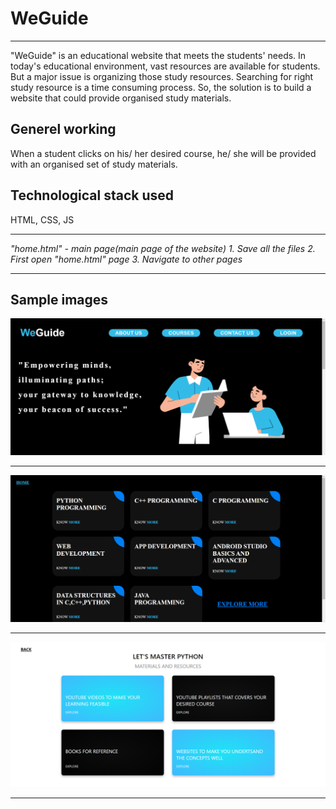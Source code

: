 # WeGuide

***

"WeGuide" is an educational website that meets the students' needs. In today's educational
environment, vast resources are available for students. But a major issue is organizing those study resources. Searching
for right study resource is a time consuming process.
         So, the solution is to build a website that could provide organised study materials.

## Generel working

When a student clicks on his/ her desired course, he/ she will be provided with an organised set of study materials.


## Technological stack used
HTML, CSS, JS

***
 *"home.html" - main page(main page of the website)*
 *1. Save all the files*
 *2. First open "home.html" page*
 *3. Navigate to other pages*
 ***

## Sample images
![Sample image 1](https://github.com/Lithikarajkumar/weguide/blob/b6c03a371bc562956ba946a65400763bb911f6c8/Screenshot%201.png)
***
![Sample image 2](https://github.com/Lithikarajkumar/weguide/blob/39c9a28f9f2756d9f87f4b7d9a3172d1548e29ab/Screenshot%202.png)
***
![Sample image 3](https://github.com/Lithikarajkumar/weguide/blob/5a85b4f9e903aec9fbad47714a9949c9e4812bb7/Screenshot%203.png)
***
